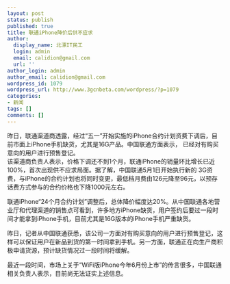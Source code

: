```yaml
---
layout: post
status: publish
published: true
title: 联通iPhone降价后供不应求
author:
  display_name: 北漂IT民工
  login: admin
  email: calidion@gmail.com
  url: ''
author_login: admin
author_email: calidion@gmail.com
wordpress_id: 1079
wordpress_url: http://www.3gcnbeta.com/wordpress/?p=1079
categories:
- 新闻
tags: []
comments: []
---
```

<p>昨日，联通渠道商透露，经过&ldquo;五一&rdquo;开始实施的iPhone合约计划资费下调后，目前市面上iPhone手机缺货，尤其是16G产品。中国联通方面表示， 已经对有购买意向的用户进行预售登记。<br />
该渠道商负责人表示，价格下调还不到1个月，联通iPhone的销量环比增长已近100%，首次出现供不应求局面。据了解，中国联通5月1日开始执行新的 3G资费，与iPhone的合约计划也将同时变更，最低档月费由126元降至96元，以预存话费方式参与的合约价格也下降1000元左右。</p>
<p>联通iPhone&ldquo;24个月合约计划&rdquo;调整后，总体降价幅度达20%。从中国联通各地营业厅和代理渠道的销售点可看到，许多地方iPhone缺货，用户签约后要过一段时间才能拿到iPhone手机，目前尤其是16G版本的iPhone手机严重缺货。</p>
<p>昨日，记者从中国联通获悉，该公司一方面对有购买意向的用户进行预售登记，这样可以保证用户在新品到货的第一时间拿到手机。另一方面，联通正在向生产商积极申请货源，预计缺货情况过一段时间将缓解。</p>
<p>最近一段时间，市场上关于&ldquo;WiFi版iPhone今年6月份上市&rdquo;的传言很多，中国联通相关负责人表示，目前尚无法证实上述信息。</p>
